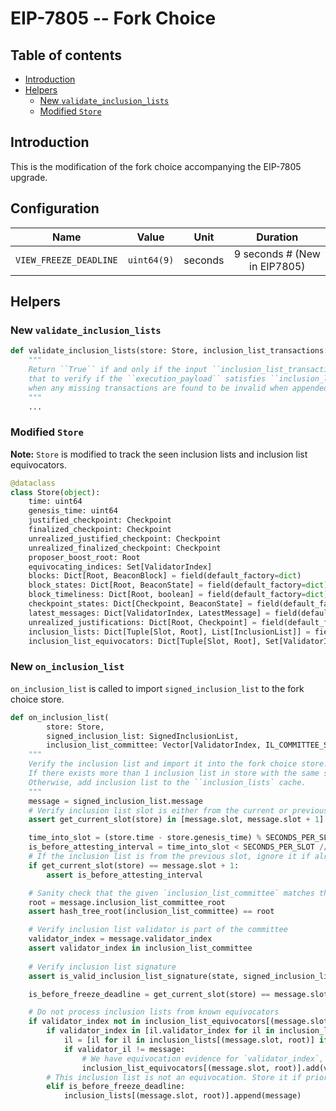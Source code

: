 # EIP-7805 -- Fork Choice

## Table of contents
<!-- TOC -->
<!-- START doctoc generated TOC please keep comment here to allow auto update -->
<!-- DON'T EDIT THIS SECTION, INSTEAD RE-RUN doctoc TO UPDATE -->

- [Introduction](#introduction)
- [Helpers](#helpers)
  - [New `validate_inclusion_lists`](#new-validate_inclusion_lists)
  - [Modified `Store`](#modified-store)

<!-- END doctoc generated TOC please keep comment here to allow auto update -->
<!-- /TOC -->

## Introduction

This is the modification of the fork choice accompanying the EIP-7805 upgrade.

## Configuration

| Name | Value | Unit | Duration |
| - | - | :-: | :-: |
| `VIEW_FREEZE_DEADLINE` | `uint64(9)` | seconds | 9 seconds  # (New in EIP7805) | 

## Helpers

### New `validate_inclusion_lists`

```python
def validate_inclusion_lists(store: Store, inclusion_list_transactions: List[Transaction, MAX_TRANSACTIONS_PER_INCLUSION_LIST * IL_COMMITTEE_SIZE], execution_payload: ExecutionPayload) -> bool:
    """
    Return ``True`` if and only if the input ``inclusion_list_transactions`` satifies validation, 
    that to verify if the ``execution_payload`` satisfies ``inclusion_list_transactions`` validity conditions either when all transactions are present in payload or 
    when any missing transactions are found to be invalid when appended to the end of the payload unless the block is full.
    """
    ...
```

### Modified `Store` 

**Note:** `Store` is modified to track the seen inclusion lists and inclusion list equivocators.

```python
@dataclass
class Store(object):
    time: uint64
    genesis_time: uint64
    justified_checkpoint: Checkpoint
    finalized_checkpoint: Checkpoint
    unrealized_justified_checkpoint: Checkpoint
    unrealized_finalized_checkpoint: Checkpoint
    proposer_boost_root: Root
    equivocating_indices: Set[ValidatorIndex]
    blocks: Dict[Root, BeaconBlock] = field(default_factory=dict)
    block_states: Dict[Root, BeaconState] = field(default_factory=dict)
    block_timeliness: Dict[Root, boolean] = field(default_factory=dict)
    checkpoint_states: Dict[Checkpoint, BeaconState] = field(default_factory=dict)
    latest_messages: Dict[ValidatorIndex, LatestMessage] = field(default_factory=dict)
    unrealized_justifications: Dict[Root, Checkpoint] = field(default_factory=dict)
    inclusion_lists: Dict[Tuple[Slot, Root], List[InclusionList]] = field(default_factory=dict) # [New in EIP-7805]
    inclusion_list_equivocators: Dict[Tuple[Slot, Root], Set[ValidatorIndex]] = field(default_factory=dict) # [New in EIP-7805]
```

### New `on_inclusion_list`

`on_inclusion_list` is called to import `signed_inclusion_list` to the fork choice store.

```python
def on_inclusion_list(
        store: Store, 
        signed_inclusion_list: SignedInclusionList, 
        inclusion_list_committee: Vector[ValidatorIndex, IL_COMMITTEE_SIZE]]) -> None:
    """
    Verify the inclusion list and import it into the fork choice store.
    If there exists more than 1 inclusion list in store with the same slot and validator index, add the equivocator to the ``inclusion_list_equivocators`` cache.
    Otherwise, add inclusion list to the ``inclusion_lists` cache.
    """
    message = signed_inclusion_list.message
    # Verify inclusion list slot is either from the current or previous slot
    assert get_current_slot(store) in [message.slot, message.slot + 1]

    time_into_slot = (store.time - store.genesis_time) % SECONDS_PER_SLOT
    is_before_attesting_interval = time_into_slot < SECONDS_PER_SLOT // INTERVALS_PER_SLOT
    # If the inclusion list is from the previous slot, ignore it if already past the attestation deadline
    if get_current_slot(store) == message.slot + 1:
        assert is_before_attesting_interval

    # Sanity check that the given `inclusion_list_committee` matches the root in the inclusion list
    root = message.inclusion_list_committee_root
    assert hash_tree_root(inclusion_list_committee) == root

    # Verify inclusion list validator is part of the committee
    validator_index = message.validator_index
    assert validator_index in inclusion_list_committee
   
    # Verify inclusion list signature
    assert is_valid_inclusion_list_signature(state, signed_inclusion_list)

    is_before_freeze_deadline = get_current_slot(store) == message.slot and time_into_slot < VIEW_FREEZE_DEADLINE

    # Do not process inclusion lists from known equivocators
    if validator_index not in inclusion_list_equivocators[(message.slot, root)]:
        if validator_index in [il.validator_index for il in inclusion_lists[(message.slot, root)]]:
            il = [il for il in inclusion_lists[(message.slot, root)] if il.validator_index == validator_index][0]
            if validator_il != message:
                # We have equivocation evidence for `validator_index`, record it as equivocator
                inclusion_list_equivocators[(message.slot, root)].add(validator_index)
        # This inclusion list is not an equivocation. Store it if prior to the view freeze deadline
        elif is_before_freeze_deadline:
            inclusion_lists[(message.slot, root)].append(message)
```


